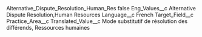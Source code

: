 <?xml version="1.0" encoding="UTF-8"?>
<CustomMetadata xmlns="http://soap.sforce.com/2006/04/metadata" xmlns:xsi="http://www.w3.org/2001/XMLSchema-instance" xmlns:xsd="http://www.w3.org/2001/XMLSchema">
    <label>Alternative_Dispute_Resolution_Human_Res</label>
    <protected>false</protected>
    <values>
        <field>Eng_Values__c</field>
        <value xsi:type="xsd:string">Alternative Dispute Resolution,Human Resources</value>
    </values>
    <values>
        <field>Language__c</field>
        <value xsi:type="xsd:string">French</value>
    </values>
    <values>
        <field>Target_Field__c</field>
        <value xsi:type="xsd:string">Practice_Area__c</value>
    </values>
    <values>
        <field>Translated_Value__c</field>
        <value xsi:type="xsd:string">Mode substitutif de résolution des différends, Ressources humaines</value>
    </values>
</CustomMetadata>
